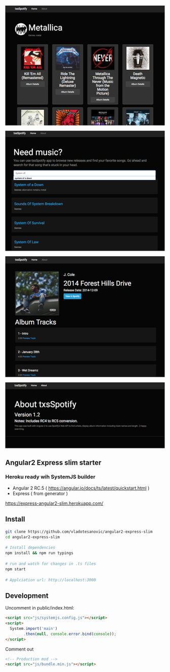 ![Picture](https://github.com/TxsAdamWest/txsSpotify-express/blob/master/images/albums.png)

![Picture](https://github.com/TxsAdamWest/txsSpotify-express/blob/master/images/search.png)

![Picture](https://github.com/TxsAdamWest/txsSpotify-express/blob/master/images/tracks.png)

![Picture](https://github.com/TxsAdamWest/txsSpotify-express/blob/master/images/about.png)



## Angular2 Express slim starter
### Heroku ready wih SystemJS builder

- Angular 2 RC.5 ( https://angular.io/docs/ts/latest/quickstart.html )
- Express ( from generator )

https://express-angular2-slim.herokuapp.com/

## Install
```bash
git clone https://github.com/vladotesanovic/angular2-express-slim
cd angular2-express-slim

# Install dependencies
npm install && npm run typings

# run and watch for changes in .ts files
npm start

# Applciation url: http://localhost:3000
```

## Development
Uncomment in public/index.html:

```html
<script src="js/systemjs.config.js"></script>
<script>
  System.import('main')
        .then(null, console.error.bind(console));
</script>
```

Comment out
```html
<!-- Production mod -->
<script src="js/bundle.min.js"></script>
```

